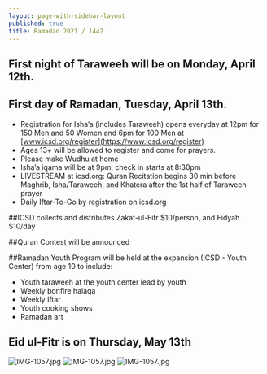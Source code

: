 ```yaml
---
layout: page-with-sidebar-layout
published: true
title: Ramadan 2021 / 1442
---
```

## First night of Taraweeh will be on Monday, April 12th. 
## First day of Ramadan, Tuesday, April 13th.
- Registration for Isha’a (includes Taraweeh) opens everyday at 12pm for 150 Men and 50 Women and 6pm for 100 Men at [www.icsd.org/register](https://www.icsd.org/register)  
- Ages 13+ will be allowed to register and come for prayers.  
- Please make Wudhu at home  
- Isha’a iqama will be at 9pm, check in starts at 8:30pm  
- LIVESTREAM at icsd.org: Quran Recitation begins 30 min before Maghrib, Isha/Taraweeh, and Khatera after the 1st half of Taraweeh prayer  
- Daily Iftar-To-Go by registration on icsd.org  

##ICSD collects and distributes Zakat-ul-Fitr $10/person, and Fidyah $10/day  

##Quran Contest will be announced  

##Ramadan Youth Program will be held at the expansion (ICSD - Youth Center) from age 10 to include: 
- Youth taraweeh at the youth center lead by youth  
- Weekly bonfire halaqa  
- Weekly Iftar  
- Youth cooking shows  
- Ramadan art  
 
## Eid ul-Fitr is on Thursday, May 13th

![IMG-1057.jpg]({{site.baseurl}}/media/ramadan-taraweeh.png)
![IMG-1057.jpg]({{site.baseurl}}/media/ramadan-daily-program.png)
![IMG-1057.jpg]({{site.baseurl}}/media/IMG-1057.jpg)
